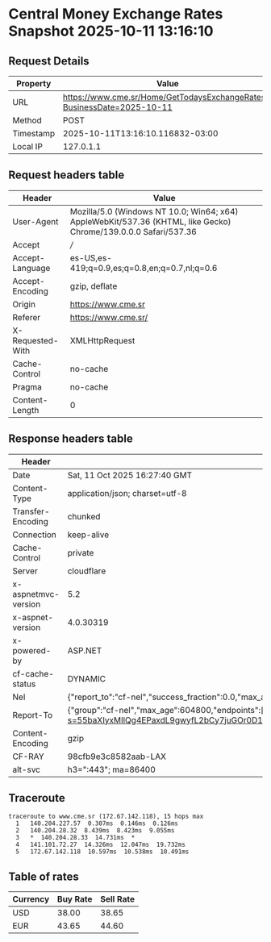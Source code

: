 # Central Money Exchange Rates Snapshot 2025-10-11 13:16:10
## Request Details

| Property | Value |
|----------|-------|
| URL | https://www.cme.sr/Home/GetTodaysExchangeRates/?BusinessDate=2025-10-11 |
| Method | POST |
| Timestamp | 2025-10-11T13:16:10.116832-03:00 |
| Local IP | 127.0.1.1 |
    
## Request headers table

| Header | Value |
|--------|-------|
| User-Agent | Mozilla/5.0 (Windows NT 10.0; Win64; x64) AppleWebKit/537.36 (KHTML, like Gecko) Chrome/139.0.0.0 Safari/537.36 |
| Accept | */* |
| Accept-Language | es-US,es-419;q=0.9,es;q=0.8,en;q=0.7,nl;q=0.6 |
| Accept-Encoding | gzip, deflate |
| Origin | https://www.cme.sr |
| Referer | https://www.cme.sr/ |
| X-Requested-With | XMLHttpRequest |
| Cache-Control | no-cache |
| Pragma | no-cache |
| Content-Length | 0 |

    
## Response headers table
| Header | Value |
|--------|-------|
| Date | Sat, 11 Oct 2025 16:27:40 GMT |
| Content-Type | application/json; charset=utf-8 |
| Transfer-Encoding | chunked |
| Connection | keep-alive |
| Cache-Control | private |
| Server | cloudflare |
| x-aspnetmvc-version | 5.2 |
| x-aspnet-version | 4.0.30319 |
| x-powered-by | ASP.NET |
| cf-cache-status | DYNAMIC |
| Nel | {"report_to":"cf-nel","success_fraction":0.0,"max_age":604800} |
| Report-To | {"group":"cf-nel","max_age":604800,"endpoints":[{"url":"https://a.nel.cloudflare.com/report/v4?s=55baXIyxMIlQg4EPaxdL9gwyfL2bCy7juGOr0D1mCRTsqjlrbNDSEMgbIfZ%2Fl2yk0LDgnEnuY9hgo7CqA16UgGwlVcawah2iXEs%3D"}]} |
| Content-Encoding | gzip |
| CF-RAY | 98cfb9e3c8582aab-LAX |
| alt-svc | h3=":443"; ma=86400 |

## Traceroute 

```
traceroute to www.cme.sr (172.67.142.118), 15 hops max
  1   140.204.227.57  0.307ms  0.146ms  0.126ms 
  2   140.204.28.32  8.439ms  8.423ms  9.055ms 
  3   *  140.204.28.33  14.731ms  * 
  4   141.101.72.27  14.326ms  12.047ms  19.732ms 
  5   172.67.142.118  10.597ms  10.538ms  10.491ms 

```


## Table of rates

| Currency | Buy Rate | Sell Rate |
|----------|----------|-----------|
| USD | 38.00 | 38.65 |
| EUR | 43.65 | 44.60 |
